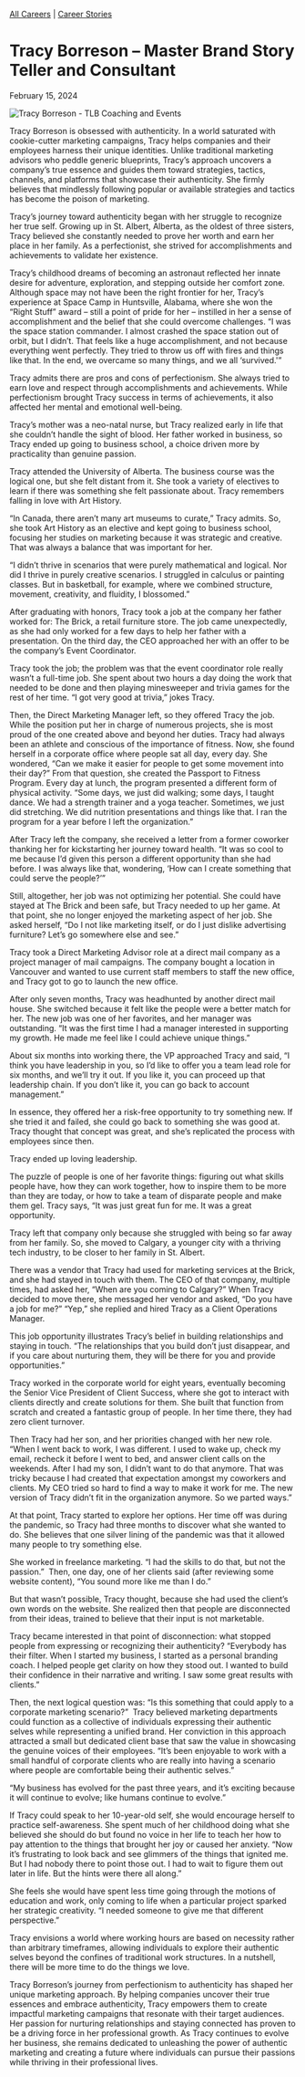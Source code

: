 [//]: # (title: Tracy Borreson – Master Brand Story Teller and Consultant)
[//]: # (url: https://madamambition.com/tracy-borreson/)
[//]: # (filename: tracy-borreson.md)
[//]: # (main_image: /articles/images/66-1-scaled.jpg)

[All Careers](https://madamambition.com/category/career-stories/all-careers/) | [Career Stories](https://madamambition.com/category/career-stories/)

Tracy Borreson – Master Brand Story Teller and Consultant
=========================================================

February 15, 2024

![Tracy Borreson - TLB Coaching and Events](/articles/images/66-1-scaled.jpg "Tracy Borreson - TLB Coaching and Events")

Tracy Borreson is obsessed with authenticity. In a world saturated with cookie-cutter marketing campaigns, Tracy helps companies and their employees harness their unique identities. Unlike traditional marketing advisors who peddle generic blueprints, Tracy’s approach uncovers a company’s true essence and guides them toward strategies, tactics, channels, and platforms that showcase their authenticity. She firmly believes that mindlessly following popular or available strategies and tactics has become the poison of marketing.

Tracy’s journey toward authenticity began with her struggle to recognize her true self. Growing up in St. Albert, Alberta, as the oldest of three sisters, Tracy believed she constantly needed to prove her worth and earn her place in her family. As a perfectionist, she strived for accomplishments and achievements to validate her existence.

Tracy’s childhood dreams of becoming an astronaut reflected her innate desire for adventure, exploration, and stepping outside her comfort zone. Although space may not have been the right frontier for her, Tracy’s experience at Space Camp in Huntsville, Alabama, where she won the “Right Stuff” award – still a point of pride for her – instilled in her a sense of accomplishment and the belief that she could overcome challenges. “I was the space station commander. I almost crashed the space station out of orbit, but I didn’t. That feels like a huge accomplishment, and not because everything went perfectly. They tried to throw us off with fires and things like that. In the end, we overcame so many things, and we all ‘survived.'”

Tracy admits there are pros and cons of perfectionism. She always tried to earn love and respect through accomplishments and achievements. While perfectionism brought Tracy success in terms of achievements, it also affected her mental and emotional well-being.

Tracy’s mother was a neo-natal nurse, but Tracy realized early in life that she couldn’t handle the sight of blood. Her father worked in business, so Tracy ended up going to business school, a choice driven more by practicality than genuine passion.

Tracy attended the University of Alberta. The business course was the logical one, but she felt distant from it. She took a variety of electives to learn if there was something she felt passionate about. Tracy remembers falling in love with Art History.

“In Canada, there aren’t many art museums to curate,” Tracy admits. So, she took Art History as an elective and kept going to business school, focusing her studies on marketing because it was strategic and creative. That was always a balance that was important for her.

“I didn’t thrive in scenarios that were purely mathematical and logical. Nor did I thrive in purely creative scenarios. I struggled in calculus or painting classes. But in basketball, for example, where we combined structure, movement, creativity, and fluidity, I blossomed.”

After graduating with honors, Tracy took a job at the company her father worked for: The Brick, a retail furniture store. The job came unexpectedly, as she had only worked for a few days to help her father with a presentation. On the third day, the CEO approached her with an offer to be the company’s Event Coordinator.

Tracy took the job; the problem was that the event coordinator role really wasn’t a full-time job. She spent about two hours a day doing the work that needed to be done and then playing minesweeper and trivia games for the rest of her time. “I got very good at trivia,” jokes Tracy.

Then, the Direct Marketing Manager left, so they offered Tracy the job. While the position put her in charge of numerous projects, she is most proud of the one created above and beyond her duties. Tracy had always been an athlete and conscious of the importance of fitness. Now, she found herself in a corporate office where people sat all day, every day. She wondered, “Can we make it easier for people to get some movement into their day?” From that question, she created the Passport to Fitness Program. Every day at lunch, the program presented a different form of physical activity. “Some days, we just did walking; some days, I taught dance. We had a strength trainer and a yoga teacher. Sometimes, we just did stretching. We did nutrition presentations and things like that. I ran the program for a year before I left the organization.”

After Tracy left the company, she received a letter from a former coworker thanking her for kickstarting her journey toward health. “It was so cool to me because I’d given this person a different opportunity than she had before. I was always like that, wondering, ‘How can I create something that could serve the people?’”

Still, altogether, her job was not optimizing her potential. She could have stayed at The Brick and been safe, but Tracy needed to up her game. At that point, she no longer enjoyed the marketing aspect of her job. She asked herself, “Do I not like marketing itself, or do I just dislike advertising furniture? Let’s go somewhere else and see.”

Tracy took a Direct Marketing Advisor role at a direct mail company as a project manager of mail campaigns. The company bought a location in Vancouver and wanted to use current staff members to staff the new office, and Tracy got to go to launch the new office.

After only seven months, Tracy was headhunted by another direct mail house. She switched because it felt like the people were a better match for her. The new job was one of her favorites, and her manager was outstanding. “It was the first time I had a manager interested in supporting my growth. He made me feel like I could achieve unique things.”

About six months into working there, the VP approached Tracy and said, “I think you have leadership in you, so I’d like to offer you a team lead role for six months, and we’ll try it out. If you like it, you can proceed up that leadership chain. If you don’t like it, you can go back to account management.”

In essence, they offered her a risk-free opportunity to try something new. If she tried it and failed, she could go back to something she was good at. Tracy thought that concept was great, and she’s replicated the process with employees since then.

Tracy ended up loving leadership.

The puzzle of people is one of her favorite things: figuring out what skills people have, how they can work together, how to inspire them to be more than they are today, or how to take a team of disparate people and make them gel. Tracy says, “It was just great fun for me. It was a great opportunity.

Tracy left that company only because she struggled with being so far away from her family. So, she moved to Calgary, a younger city with a thriving tech industry, to be closer to her family in St. Albert.

There was a vendor that Tracy had used for marketing services at the Brick, and she had stayed in touch with them. The CEO of that company, multiple times, had asked her, “When are you coming to Calgary?” When Tracy decided to move there, she messaged her vendor and asked, “Do you have a job for me?” “Yep,” she replied and hired Tracy as a Client Operations Manager.

This job opportunity illustrates Tracy’s belief in building relationships and staying in touch. “The relationships that you build don’t just disappear, and if you care about nurturing them, they will be there for you and provide opportunities.”

Tracy worked in the corporate world for eight years, eventually becoming the Senior Vice President of Client Success, where she got to interact with clients directly and create solutions for them. She built that function from scratch and created a fantastic group of people. In her time there, they had zero client turnover.

Then Tracy had her son, and her priorities changed with her new role. “When I went back to work, I was different. I used to wake up, check my email, recheck it before I went to bed, and answer client calls on the weekends. After I had my son, I didn’t want to do that anymore. That was tricky because I had created that expectation amongst my coworkers and clients. My CEO tried so hard to find a way to make it work for me. The new version of Tracy didn’t fit in the organization anymore. So we parted ways.”

At that point, Tracy started to explore her options. Her time off was during the pandemic, so Tracy had three months to discover what she wanted to do. She believes that one silver lining of the pandemic was that it allowed many people to try something else.

She worked in freelance marketing. “I had the skills to do that, but not the passion.”  Then, one day, one of her clients said (after reviewing some website content), “You sound more like me than I do.”

But that wasn’t possible, Tracy thought, because she had used the client’s own words on the website. She realized then that people are disconnected from their ideas, trained to believe that their input is not marketable.

Tracy became interested in that point of disconnection: what stopped people from expressing or recognizing their authenticity? “Everybody has their filter. When I started my business, I started as a personal branding coach. I helped people get clarity on how they stood out. I wanted to build their confidence in their narrative and writing. I saw some great results with clients.”

Then, the next logical question was: “Is this something that could apply to a corporate marketing scenario?”  Tracy believed marketing departments could function as a collective of individuals expressing their authentic selves while representing a unified brand. Her conviction in this approach attracted a small but dedicated client base that saw the value in showcasing the genuine voices of their employees. “It’s been enjoyable to work with a small handful of corporate clients who are really into having a scenario where people are comfortable being their authentic selves.”

“My business has evolved for the past three years, and it’s exciting because it will continue to evolve; like humans continue to evolve.”

If Tracy could speak to her 10-year-old self, she would encourage herself to practice self-awareness. She spent much of her childhood doing what she believed she should do but found no voice in her life to teach her how to pay attention to the things that brought her joy or caused her anxiety. “Now it’s frustrating to look back and see glimmers of the things that ignited me. But I had nobody there to point those out. I had to wait to figure them out later in life. But the hints were there all along.”

She feels she would have spent less time going through the motions of education and work, only coming to life when a particular project sparked her strategic creativity. “I needed someone to give me that different perspective.”

Tracy envisions a world where working hours are based on necessity rather than arbitrary timeframes, allowing individuals to explore their authentic selves beyond the confines of traditional work structures. In a nutshell, there will be more time to do the things we love.

Tracy Borreson’s journey from perfectionism to authenticity has shaped her unique marketing approach. By helping companies uncover their true essences and embrace authenticity, Tracy empowers them to create impactful marketing campaigns that resonate with their target audiences. Her passion for nurturing relationships and staying connected has proven to be a driving force in her professional growth. As Tracy continues to evolve her business, she remains dedicated to unleashing the power of authentic marketing and creating a future where individuals can pursue their passions while thriving in their professional lives.